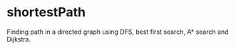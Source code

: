 # shortestPath
Finding path in a directed graph using DFS, best first search, A* search and Dijkstra.

